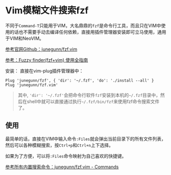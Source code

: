 # Vim模糊文件搜索fzf

不同于`Command-T`只能用于VIM，大名鼎鼎的`fzf`是命令行工具，而且只在VIM中使用的话也不需要手动去编译任何依赖，直接用插件管理器安装即可立马使用，通用于VIM和NeoVIM。

[参考官网Github：junegunn/fzf.vim](https://github.com/junegunn/fzf.vim)

[参考：Fuzzy finder(fzf+vim) 使用全指南](https://zhuanlan.zhihu.com/p/41859976)

安装：
直接在vim-plug插件管理器中：
```
Plug 'junegunn/fzf', { 'dir': '~/.fzf', 'do': './install --all' }
Plug 'junegunn/fzf.vim'
```

> 其中, `'dir': '~/.fzf'`会把命令行软件`fzf`安装到本机的`~/.fzf`目录中，然后在shell中就可以直接通过执行`~/.fzf/bin/fzf`来使用fzf命令搜索文件了。


## 使用

最简单的话，直接在VIM中输入命令`:Files`就会弹出当前目录下的所有文件列表，然后可以各种模糊搜索，按`Ctrl+p`和`Ctrl+n`上下选择。

如果为了方便，可以将`:Files`命令映射为自己喜欢的快捷键。

[参考所有内置搜索命令：junegunn/fzf.vim - Commands](https://github.com/junegunn/fzf.vim)

